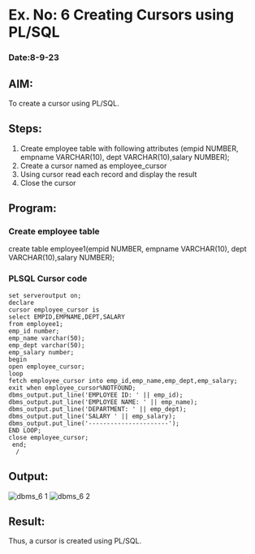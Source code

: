 # Ex. No: 6 Creating Cursors using PL/SQL
### Date:8-9-23
## AIM: 
To create a cursor using PL/SQL.

## Steps:
1. Create employee table with following attributes (empid NUMBER, empname VARCHAR(10), dept VARCHAR(10),salary NUMBER);
2. Create a cursor named as employee_cursor
3. Using cursor read each record and display the result
4. Close the cursor

## Program:
### Create employee table
create table employee1(empid NUMBER, empname VARCHAR(10), dept VARCHAR(10),salary NUMBER);
### PLSQL Cursor code
```
set serveroutput on;
declare
cursor employee_cursor is
select EMPID,EMPNAME,DEPT,SALARY
from employee1;
emp_id number;
emp_name varchar(50);
emp_dept varchar(50);
emp_salary number;
begin
open employee_cursor;
loop
fetch employee_cursor into emp_id,emp_name,emp_dept,emp_salary;
exit when employee_cursor%NOTFOUND;
dbms_output.put_line('EMPLOYEE ID: ' || emp_id);
dbms_output.put_line('EMPLOYEE NAME: ' || emp_name);
dbms_output.put_line('DEPARTMENT: ' || emp_dept);
dbms_output.put_line('SALARY ' || emp_salary);
dbms_output.put_line('----------------------');
END LOOP;
close employee_cursor;
 end;
  /
```
  
## Output:
![dbms_6 1](https://github.com/gummadileepkumar/Ex-no-6-Creating-Cursors-using-PL-SQL/assets/118707761/e4a37a09-d350-4cd7-9124-062b3c13f105)
![dbms_6 2](https://github.com/gummadileepkumar/Ex-no-6-Creating-Cursors-using-PL-SQL/assets/118707761/09435b55-fa31-41b9-a0f0-c4df89a377a1)



## Result:
Thus, a cursor is created using PL/SQL.

